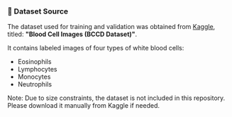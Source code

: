 ### 📁 Dataset Source

The dataset used for training and validation was obtained from [Kaggle](https://www.kaggle.com/datasets/paultimothymooney/blood-cells), titled:
**"Blood Cell Images (BCCD Dataset)"**.

It contains labeled images of four types of white blood cells:
- Eosinophils
- Lymphocytes
- Monocytes
- Neutrophils

Note: Due to size constraints, the dataset is not included in this repository. Please download it manually from Kaggle if needed.

